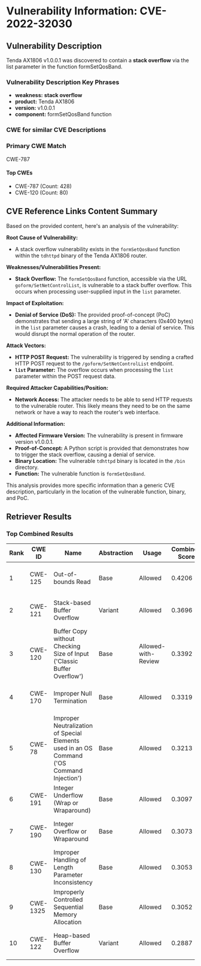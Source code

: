 # Vulnerability Information: CVE-2022-32030

## Vulnerability Description
Tenda AX1806 v1.0.0.1 was discovered to contain a **stack overflow** via the list parameter in the function formSetQosBand.

### Vulnerability Description Key Phrases
- **weakness:** **stack overflow**
- **product:** Tenda AX1806
- **version:** v1.0.0.1
- **component:** formSetQosBand function

### CWE for similar CVE Descriptions
### Primary CWE Match
CWE-787

#### Top CWEs
- CWE-787 (Count: 428)
- CWE-120 (Count: 80)

## CVE Reference Links Content Summary
Based on the provided content, here's an analysis of the vulnerability:

**Root Cause of Vulnerability:**

*   A stack overflow vulnerability exists in the `formSetQosBand` function within the `tdhttpd` binary of the Tenda AX1806 router.

**Weaknesses/Vulnerabilities Present:**

*   **Stack Overflow:** The `formSetQosBand` function, accessible via the URL `goform/SetNetControlList`, is vulnerable to a stack buffer overflow. This occurs when processing user-supplied input in the `list` parameter.

**Impact of Exploitation:**

*   **Denial of Service (DoS):** The provided proof-of-concept (PoC) demonstrates that sending a large string of 'A' characters (0x400 bytes) in the `list` parameter causes a crash, leading to a denial of service. This would disrupt the normal operation of the router.

**Attack Vectors:**

*   **HTTP POST Request:** The vulnerability is triggered by sending a crafted HTTP POST request to the `/goform/SetNetControlList` endpoint.
*   **`list` Parameter:** The overflow occurs when processing the `list` parameter within the POST request data.

**Required Attacker Capabilities/Position:**

*   **Network Access:** The attacker needs to be able to send HTTP requests to the vulnerable router. This likely means they need to be on the same network or have a way to reach the router's web interface.

**Additional Information:**

*   **Affected Firmware Version:** The vulnerability is present in firmware version v1.0.0.1.
*   **Proof-of-Concept:** A Python script is provided that demonstrates how to trigger the stack overflow, causing a denial of service.
*   **Binary Location:** The vulnerable `tdhttpd` binary is located in the `/bin` directory.
*   **Function:** The vulnerable function is `formSetQosBand`.

This analysis provides more specific information than a generic CVE description, particularly in the location of the vulnerable function, binary, and PoC.

## Retriever Results

### Top Combined Results

| Rank | CWE ID | Name | Abstraction | Usage | Combined Score | Retrievers | Individual Scores |
|------|--------|------|-------------|-------|---------------|------------|-------------------|
| 1 | CWE-125 | Out-of-bounds Read | Base | Allowed | 0.4206 | sparse, graph | sparse: 0.110, graph: 1.000 |
| 2 | CWE-121 | Stack-based Buffer Overflow | Variant | Allowed | 0.3696 | dense, sparse | dense: 0.621, sparse: 0.157 |
| 3 | CWE-120 | Buffer Copy without Checking Size of Input ('Classic Buffer Overflow') | Base | Allowed-with-Review | 0.3392 | sparse, graph | sparse: 0.101, graph: 0.832 |
| 4 | CWE-170 | Improper Null Termination | Base | Allowed | 0.3319 | sparse, graph | sparse: 0.087, graph: 0.789 |
| 5 | CWE-78 | Improper Neutralization of Special Elements used in an OS Command ('OS Command Injection') | Base | Allowed | 0.3213 | dense, sparse | dense: 0.530, sparse: 0.098 |
| 6 | CWE-191 | Integer Underflow (Wrap or Wraparound) | Base | Allowed | 0.3097 | dense, sparse | dense: 0.517, sparse: 0.089 |
| 7 | CWE-190 | Integer Overflow or Wraparound | Base | Allowed | 0.3073 | dense, sparse | dense: 0.501, sparse: 0.099 |
| 8 | CWE-130 | Improper Handling of Length Parameter Inconsistency | Base | Allowed | 0.3053 | dense, sparse | dense: 0.508, sparse: 0.089 |
| 9 | CWE-1325 | Improperly Controlled Sequential Memory Allocation | Base | Allowed | 0.3052 | dense, sparse | dense: 0.507, sparse: 0.090 |
| 10 | CWE-122 | Heap-based Buffer Overflow | Variant | Allowed | 0.2887 | dense, sparse | dense: 0.509, sparse: 0.101 |

